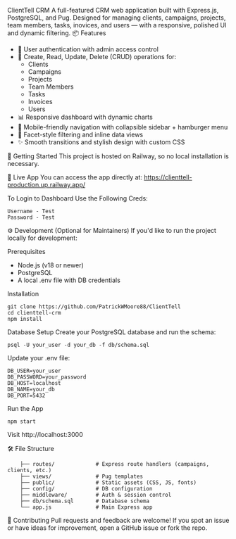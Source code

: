 ClientTell CRM
A full-featured CRM web application built with Express.js, PostgreSQL, and Pug. Designed for managing clients, campaigns, projects, team members, tasks, inovices, and users — with a responsive, polished UI and dynamic filtering.
📦 Features
- 🔐 User authentication with admin access control
- 📁 Create, Read, Update, Delete (CRUD) operations for:
    - Clients
    - Campaigns
    - Projects
    - Team Members
    - Tasks
    - Invoices
    - Users
- 📊 Responsive dashboard with dynamic charts
- 📱 Mobile-friendly navigation with collapsible sidebar + hamburger menu
- 🔎 Facet-style filtering and inline data views
- ✨ Smooth transitions and stylish design with custom CSS

🚀 Getting Started
This project is hosted on Railway, so no local installation is necessary.

🔗 Live App
You can access the app directly at:
https://clienttell-production.up.railway.app/

To Login to Dashboard Use the Following Creds:
```
Username - Test
Password - Test
```



⚙️ Development (Optional for Maintainers)
If you'd like to run the project locally for development:

Prerequisites
- Node.js (v18 or newer)
- PostgreSQL
- A local .env file with DB credentials


Installation
```
git clone https://github.com/PatrickWMoore88/ClientTell
cd clienttell-crm
npm install
```

Database Setup
Create your PostgreSQL database and run the schema:
```
psql -U your_user -d your_db -f db/schema.sql
```

Update your .env file:
```
DB_USER=your_user
DB_PASSWORD=your_password
DB_HOST=localhost
DB_NAME=your_db
DB_PORT=5432
```

Run the App
```
npm start
```

Visit http://localhost:3000

🛠 File Structure
```
    ├── routes/             # Express route handlers (campaigns, clients, etc.)
    ├── views/              # Pug templates
    ├── public/             # Static assets (CSS, JS, fonts)
    ├── config/             # DB configuration
    ├── middleware/         # Auth & session control
    ├── db/schema.sql       # Database schema
    └── app.js              # Main Express app
```

🤝 Contributing
Pull requests and feedback are welcome! If you spot an issue or have ideas for improvement, open a GitHub issue or fork the repo.

